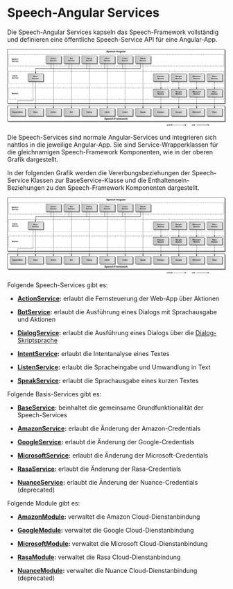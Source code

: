 # Speech-Angular Services

Die Speech-Angular Services kapseln das Speech-Framework vollständig und definieren eine öffentliche Speech-Service API für eine Angular-App.


![Service-Architektur](Service-1.gif)


Die Speech-Services sind normale Angular-Services und integrieren sich nahtlos in die jeweilige Angular-App. Sie sind Service-Wrapperklassen für die gleichnamigen Speech-Framework Komponenten, wie in der oberen Grafik dargestellt.

In der folgenden Grafik werden die Vererbungsbeziehungen der Speech-Service Klassen zur BaseService-Klasse und die Enthaltensein-Beziehungen zu den Speech-Framework Komponenten dargestellt.

![Service-Architektur](Service-2.gif)


Folgende Speech-Services gibt es:


* **[ActionService](./action/ActionService.md):** erlaubt die Fernsteuerung der Web-App über Aktionen

* **[BotService](./bot/BotService.md):** erlaubt die Ausführung eines Dialogs mit Sprachausgabe und Aktionen

* **[DialogService](./dialog/DialogService.md):** erlaubt die Ausführung eines Dialogs über die [Dialog-Skriptsprache](./bot/DialogScript.md)

* **[IntentService](./intent/IntentService.md):** erlaubt die Intentanalyse eines Textes

* **[ListenService](./listen/ListenService.md):** erlaubt die Spracheingabe und Umwandlung in Text

* **[SpeakService](./speak/SpeakService.md):** erlaubt die Sprachausgabe eines kurzen Textes


Folgende Basis-Services gibt es:


* **[BaseService](./base/BaseService.md):** beinhaltet die gemeinsame Grundfunktionalität der Speech-Services

* **[AmazonService](./amazon/AmazonService.md):** erlaubt die Änderung der Amazon-Credentials

* **[GoogleService](./google/GoogleService.md):** erlaubt die Änderung der Google-Credentials

* **[MicrosoftService](./microsoft/MicrosoftService.md):** erlaubt die Änderung der Microsoft-Credentials

* **[RasaService](./rasa/RasaService.md):** erlaubt die Änderung der Rasa-Credentials

* **[NuanceService](./nuance/NuanceService.md):** erlaubt die Änderung der Nuance-Credentials (deprecated)


Folgende Module gibt es:


* **[AmazonModule](./../cloud/amazon/Amazon.md):** verwaltet die Amazon Cloud-Dienstanbindung

* **[GoogleModule](./../cloud/google/Google.md):** verwaltet die Google Cloud-Dienstanbindung

* **[MicrosoftModule](./../cloud/microsoft/Microsoft.md):** verwaltet die Microsoft Cloud-Dienstanbindung

* **[RasaModule](./../cloud/rasa/Rasa.md):** verwaltet die Rasa Cloud-Dienstanbindung

* **[NuanceModule](./../cloud/nuance/Nuance.md):** verwaltet die Nuance Cloud-Dienstanbindung (deprecated)

